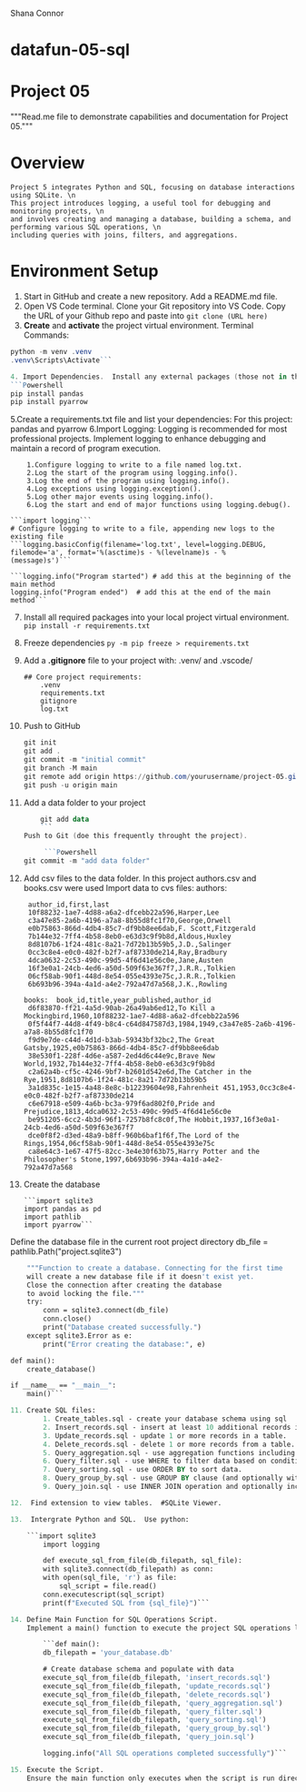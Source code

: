 Shana Connor
# datafun-05-sql

# Project 05

"""Read.me file to demonstrate capabilities and documentation for Project 05."""

# Overview
    Project 5 integrates Python and SQL, focusing on database interactions using SQLite. \n
    This project introduces logging, a useful tool for debugging and monitoring projects, \n 
    and involves creating and managing a database, building a schema, and performing various SQL operations, \n 
    including queries with joins, filters, and aggregations.

# Environment Setup
 
1. Start in GitHub and create a new repository.
      Add a README.md file.
2. Open VS Code terminal.  Clone your Git repository into VS Code.  Copy the URL of your Github repo and paste into 
         ```git clone (URL here)```
3. **Create** and **activate** the project virtual environment.
    Terminal Commands:
  ```Powershell
  python -m venv .venv
  .venv\Scripts\Activate```

4. Import Dependencies.  Install any external packages (those not in the Python Standard Library) into your active project with virtual environment first.
  ```Powershell
  pip install pandas
  pip install pyarrow
  ```

5.Create a requirements.txt file and list your dependencies:
    For this project:
        pandas and pyarrow
6.Import Logging:
    Logging is recommended for most professional projects. Implement logging to enhance debugging and maintain a record of     program execution.

        1.Configure logging to write to a file named log.txt.
        2.Log the start of the program using logging.info().
        3.Log the end of the program using logging.info().
        4.Log exceptions using logging.exception().
        5.Log other major events using logging.info().
        6.Log the start and end of major functions using logging.debug().

    ```import logging```
    # Configure logging to write to a file, appending new logs to the existing file
    ```logging.basicConfig(filename='log.txt', level=logging.DEBUG, filemode='a', format='%(asctime)s - %(levelname)s - %        (message)s')```

    ```logging.info("Program started") # add this at the beginning of the main method
    logging.info("Program ended")  # add this at the end of the main method```

7. Install all required packages into your local project virtual environment.
    ```pip install -r requirements.txt```
      
 8. Freeze dependencies
        ```py -m pip freeze > requirements.txt``` 
  
 9. Add a **.gitignore** file to your project with:
     .venv/ and .vscode/
    
        ## Core project requirements:
            .venv
            requirements.txt
            gitignore
            log.txt
        
7. Push to GitHub

    ```Powershell
    git init
    git add .
    git commit -m "initial commit"
    git branch -M main
    git remote add origin https://github.com/yourusername/project-05.git
    git push -u origin main
    ```

8. Add a data folder to your project

    ```Powershell
        git add data
        ```
    Push to Git (doe this frequently throught the project).
    
         ```Powershell
    git commit -m "add data folder"
    ```
9. Add csv files to the data folder.  In this project authors.csv and books.csv were used
    Import data to cvs files:
       authors:
   
        author_id,first,last
        10f88232-1ae7-4d88-a6a2-dfcebb22a596,Harper,Lee
        c3a47e85-2a6b-4196-a7a8-8b55d8fc1f70,George,Orwell
        e0b75863-866d-4db4-85c7-df9bb8ee6dab,F. Scott,Fitzgerald
        7b144e32-7ff4-4b58-8eb0-e63d3c9f9b8d,Aldous,Huxley
        8d8107b6-1f24-481c-8a21-7d72b13b59b5,J.D.,Salinger
        0cc3c8e4-e0c0-482f-b2f7-af87330de214,Ray,Bradbury
        4dca0632-2c53-490c-99d5-4f6d41e56c0e,Jane,Austen
        16f3e0a1-24cb-4ed6-a50d-509f63e367f7,J.R.R.,Tolkien
        06cf58ab-90f1-448d-8e54-055e4393e75c,J.R.R.,Tolkien
        6b693b96-394a-4a1d-a4e2-792a47d7a568,J.K.,Rowling
       
       books:  book_id,title,year_published,author_id
        d6f83870-ff21-4a5d-90ab-26a49ab6ed12,To Kill a Mockingbird,1960,10f88232-1ae7-4d88-a6a2-dfcebb22a596
        0f5f44f7-44d8-4f49-b8c4-c64d847587d3,1984,1949,c3a47e85-2a6b-4196-a7a8-8b55d8fc1f70
        f9d9e7de-c44d-4d1d-b3ab-59343bf32bc2,The Great Gatsby,1925,e0b75863-866d-4db4-85c7-df9bb8ee6dab
        38e530f1-228f-4d6e-a587-2ed4d6c44e9c,Brave New World,1932,7b144e32-7ff4-4b58-8eb0-e63d3c9f9b8d
        c2a62a4b-cf5c-4246-9bf7-b2601d542e6d,The Catcher in the Rye,1951,8d8107b6-1f24-481c-8a21-7d72b13b59b5
        3a1d835c-1e15-4a48-8e8c-b12239604e98,Fahrenheit 451,1953,0cc3c8e4-e0c0-482f-b2f7-af87330de214
        c6e67918-e509-4a6b-bc3a-979f6ad802f0,Pride and Prejudice,1813,4dca0632-2c53-490c-99d5-4f6d41e56c0e
        be951205-6cc2-4b3d-96f1-7257b8fc8c0f,The Hobbit,1937,16f3e0a1-24cb-4ed6-a50d-509f63e367f7
        dce0f8f2-d3ed-48a9-b8ff-960b6baf1f6f,The Lord of the Rings,1954,06cf58ab-90f1-448d-8e54-055e4393e75c
        ca8e64c3-1e67-47f5-82cc-3e4e30f63b75,Harry Potter and the Philosopher's Stone,1997,6b693b96-394a-4a1d-a4e2-                792a47d7a568


11. Create the database

        ```import sqlite3
        import pandas as pd
        import pathlib
        import pyarrow```

Define the database file in the current root project directory
db_file = pathlib.Path("project.sqlite3")

```def create_database():
    """Function to create a database. Connecting for the first time
    will create a new database file if it doesn't exist yet.
    Close the connection after creating the database
    to avoid locking the file."""
    try:
        conn = sqlite3.connect(db_file)
        conn.close()
        print("Database created successfully.")
    except sqlite3.Error as e:
        print("Error creating the database:", e)

def main():
    create_database()

if __name__ == "__main__":
    main()```

11. Create SQL files:
        1. Create_tables.sql - create your database schema using sql
        2. Insert_records.sql - insert at least 10 additional records into each table.
        3. Update_records.sql - update 1 or more records in a table.
        4. Delete_records.sql - delete 1 or more records from a table.
        5. Query_aggregation.sql - use aggregation functions including COUNT, AVG, SUM.
        6. Query_filter.sql - use WHERE to filter data based on conditions.
        7. Query_sorting.sql - use ORDER BY to sort data.
        8. Query_group_by.sql - use GROUP BY clause (and optionally with aggregation)
        9. Query_join.sql - use INNER JOIN operation and optionally include LEFT JOIN, RIGHT JOIN, etc.

12.  Find extension to view tables.  #SQLite Viewer.

13.  Intergrate Python and SQL.  Use python:

    ```import sqlite3
        import logging

        def execute_sql_from_file(db_filepath, sql_file):
        with sqlite3.connect(db_filepath) as conn:
        with open(sql_file, 'r') as file:
            sql_script = file.read()
        conn.executescript(sql_script)
        print(f"Executed SQL from {sql_file}")```

14. Define Main Function for SQL Operations Script.
    Implement a main() function to execute the project SQL operations logic.

        ```def main():
        db_filepath = 'your_database.db'

        # Create database schema and populate with data
        execute_sql_from_file(db_filepath, 'insert_records.sql')
        execute_sql_from_file(db_filepath, 'update_records.sql')
        execute_sql_from_file(db_filepath, 'delete_records.sql')
        execute_sql_from_file(db_filepath, 'query_aggregation.sql')
        execute_sql_from_file(db_filepath, 'query_filter.sql')
        execute_sql_from_file(db_filepath, 'query_sorting.sql')
        execute_sql_from_file(db_filepath, 'query_group_by.sql')
        execute_sql_from_file(db_filepath, 'query_join.sql')

        logging.info("All SQL operations completed successfully")```

15. Execute the Script.
    Ensure the main function only executes when the script is run directly, not when imported as a module by using             standard boilerplate code.


